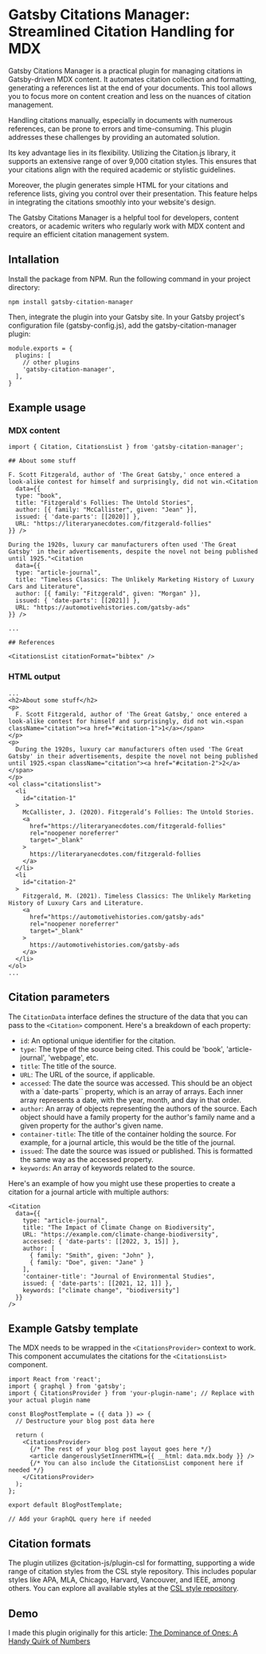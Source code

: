 # Gatsby Citations Manager: Streamlined Citation Handling for MDX

Gatsby Citations Manager is a practical plugin for managing citations in Gatsby-driven MDX content. It automates citation collection and formatting, generating a references list at the end of your documents. This tool allows you to focus more on content creation and less on the nuances of citation management.

Handling citations manually, especially in documents with numerous references, can be prone to errors and time-consuming. This plugin addresses these challenges by providing an automated solution.

Its key advantage lies in its flexibility. Utilizing the Citation.js library, it supports an extensive range of over 9,000 citation styles. This ensures that your citations align with the required academic or stylistic guidelines.

Moreover, the plugin generates simple HTML for your citations and reference lists, giving you control over their presentation. This feature helps in integrating the citations smoothly into your website's design.

The Gatsby Citations Manager is a helpful tool for developers, content creators, or academic writers who regularly work with MDX content and require an efficient citation management system.

## Intallation

Install the package from NPM. Run the following command in your project directory:

    npm install gatsby-citation-manager

Then, integrate the plugin into your Gatsby site. In your Gatsby project's configuration file (gatsby-config.js), add the gatsby-citation-manager plugin:

    module.exports = {
      plugins: [
        // other plugins
        'gatsby-citation-manager',
      ],
    }

## Example usage

### MDX content

    import { Citation, CitationsList } from 'gatsby-citation-manager';

    ## About some stuff
    
    F. Scott Fitzgerald, author of 'The Great Gatsby,' once entered a look-alike contest for himself and surprisingly, did not win.<Citation
      data={{
      type: "book",
      title: "Fitzgerald's Follies: The Untold Stories",
      author: [{ family: "McCallister", given: "Jean" }],
      issued: { 'date-parts': [[2020]] },
      URL: "https://literaryanecdotes.com/fitzgerald-follies"
    }} />

    During the 1920s, luxury car manufacturers often used 'The Great Gatsby' in their advertisements, despite the novel not being published until 1925."<Citation
      data={{
      type: "article-journal",
      title: "Timeless Classics: The Unlikely Marketing History of Luxury Cars and Literature",
      author: [{ family: "Fitzgerald", given: "Morgan" }],
      issued: { 'date-parts': [[2021]] },
      URL: "https://automotivehistories.com/gatsby-ads"
    }} />

    ...

    ## References

    <CitationsList citationFormat="bibtex" />

### HTML output

    ...
    <h2>About some stuff</h2>
    <p>
      F. Scott Fitzgerald, author of 'The Great Gatsby,' once entered a look-alike contest for himself and surprisingly, did not win.<span className="citation"><a href="#citation-1">1</a></span>
    </p>
    <p>
      During the 1920s, luxury car manufacturers often used 'The Great Gatsby' in their advertisements, despite the novel not being published until 1925.<span className="citation"><a href="#citation-2">2</a></span>
    </p>
    <ol class="citationslist">
      <li
        id="citation-1"
      >
        McCallister, J. (2020). Fitzgerald’s Follies: The Untold Stories. 
        <a
          href="https://literaryanecdotes.com/fitzgerald-follies"
          rel="noopener noreferrer"
          target="_blank"
        >
          https://literaryanecdotes.com/fitzgerald-follies
        </a>
      </li>
      <li
        id="citation-2"
      >
        Fitzgerald, M. (2021). Timeless Classics: The Unlikely Marketing History of Luxury Cars and Literature. 
        <a
          href="https://automotivehistories.com/gatsby-ads"
          rel="noopener noreferrer"
          target="_blank"
        >
          https://automotivehistories.com/gatsby-ads
        </a>
      </li>
    </ol>
    ...

## Citation parameters

The `CitationData` interface defines the structure of the data that you can pass to the `<Citation>` component. Here's a breakdown of each property:

- `id`: An optional unique identifier for the citation.
- `type`: The type of the source being cited. This could be 'book', 'article-journal', 'webpage', etc.
- `title`: The title of the source.
- `URL`: The URL of the source, if applicable.
- `accessed`: The date the source was accessed. This should be an object with a `date-parts`` property, which is an array of arrays. Each inner array represents a date, with the year, month, and day in that order.
- `author`: An array of objects representing the authors of the source. Each object should have a family property for the author's family name and a given property for the author's given name.
- `container-title`: The title of the container holding the source. For example, for a journal article, this would be the title of the journal.
- `issued`: The date the source was issued or published. This is formatted the same way as the accessed property.
- `keywords`: An array of keywords related to the source.

Here's an example of how you might use these properties to create a citation for a journal article with multiple authors:

    <Citation
      data={{
        type: "article-journal",
        title: "The Impact of Climate Change on Biodiversity",
        URL: "https://example.com/climate-change-biodiversity",
        accessed: { 'date-parts': [[2022, 3, 15]] },
        author: [
          { family: "Smith", given: "John" },
          { family: "Doe", given: "Jane" }
        ],
        'container-title': "Journal of Environmental Studies",
        issued: { 'date-parts': [[2021, 12, 1]] },
        keywords: ["climate change", "biodiversity"]
      }}
    />

## Example Gatsby template

The MDX needs to be wrapped in the `<CitationsProvider>` context to work.  This component accumulates the citations for the `<CitationsList>` component.

    import React from 'react';
    import { graphql } from 'gatsby';
    import { CitationsProvider } from 'your-plugin-name'; // Replace with your actual plugin name

    const BlogPostTemplate = ({ data }) => {
      // Destructure your blog post data here

      return (
        <CitationsProvider>
          {/* The rest of your blog post layout goes here */}
          <article dangerouslySetInnerHTML={{ __html: data.mdx.body }} />
          {/* You can also include the CitationsList component here if needed */}
        </CitationsProvider>
      );
    };

    export default BlogPostTemplate;

    // Add your GraphQL query here if needed

## Citation formats

The plugin utilizes @citation-js/plugin-csl for formatting, supporting a wide range of citation styles from the CSL style repository. This includes popular styles like APA, MLA, Chicago, Harvard, Vancouver, and IEEE, among others. You can explore all available styles at the [CSL style repository](https://github.com/citation-style-language/styles).

## Demo

I made this plugin originally for this article: [The Dominance of Ones: A Handy Quirk of Numbers](https://anth.us/blog/the-dominance-of-ones/)